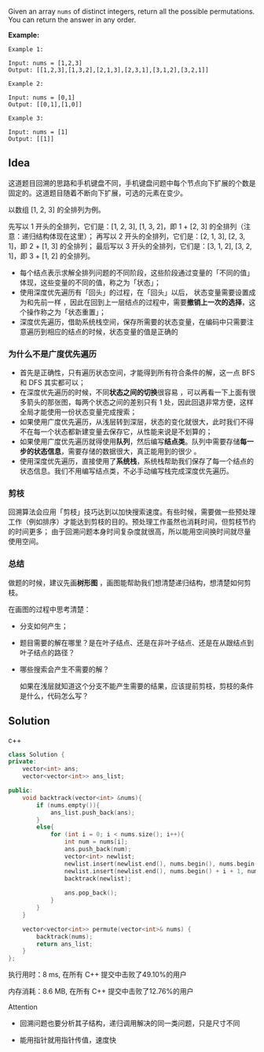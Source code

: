 Given an array `nums` of distinct integers, return all the possible permutations. You can return the answer in any order.



**Example:**

```
Example 1:

Input: nums = [1,2,3]
Output: [[1,2,3],[1,3,2],[2,1,3],[2,3,1],[3,1,2],[3,2,1]]

Example 2:

Input: nums = [0,1]
Output: [[0,1],[1,0]]

Example 3:

Input: nums = [1]
Output: [[1]]
```

## Idea

这道题目回溯的思路和手机键盘不同，手机键盘问题中每个节点向下扩展的个数是固定的。这道题目随着不断向下扩展，可选的元素在变少。

以数组 [1, 2, 3] 的全排列为例。

先写以 1 开头的全排列，它们是：[1, 2, 3], [1, 3, 2]，即 1 + [2, 3] 的全排列（注意：递归结构体现在这里）；
再写以 2 开头的全排列，它们是：[2, 1, 3], [2, 3, 1]，即 2 + [1, 3] 的全排列；
最后写以 3 开头的全排列，它们是：[3, 1, 2], [3, 2, 1]，即 3 + [1, 2] 的全排列。

- 每个结点表示求解全排列问题的不同阶段，这些阶段通过变量的「不同的值」体现，这些变量的不同的值，称之为「状态」；
- 使用深度优先遍历有「回头」的过程，在「回头」以后， 状态变量需要设置成为和先前一样 ，因此在回到上一层结点的过程中，需要**撤销上一次的选择**，这个操作称之为「状态重置」；
- 深度优先遍历，借助系统栈空间，保存所需要的状态变量，在编码中只需要注意遍历到相应的结点的时候，状态变量的值是正确的

### 为什么不是广度优先遍历

- 首先是正确性，只有遍历状态空间，才能得到所有符合条件的解，这一点 BFS 和 DFS 其实都可以；
- 在深度优先遍历的时候，不同**状态之间的切换**很容易 ，可以再看一下上面有很多箭头的那张图，每两个状态之间的差别只有 1 处，因此回退非常方便，这样全局才能使用一份状态变量完成搜索；
- 如果使用广度优先遍历，从浅层转到深层，状态的变化就很大，此时我们不得不在每一个状态都新建变量去保存它，从性能来说是不划算的；
- 如果使用广度优先遍历就得使用**队列**，然后编写**结点类**。队列中需要存储**每一步的状态信息**，需要存储的数据很大，真正能用到的很少 。
- 使用深度优先遍历，直接使用了**系统栈**，系统栈帮助我们保存了每一个结点的状态信息。我们不用编写结点类，不必手动编写栈完成深度优先遍历。

### 剪枝

回溯算法会应用「剪枝」技巧达到以加快搜索速度。有些时候，需要做一些预处理工作（例如排序）才能达到剪枝的目的。预处理工作虽然也消耗时间，但剪枝节约的时间更多；
由于回溯问题本身时间复杂度就很高，所以能用空间换时间就尽量使用空间。

### 总结
做题的时候，建议先画**树形图** ，画图能帮助我们想清楚递归结构，想清楚如何剪枝。

在画图的过程中思考清楚：

- 分支如何产生；

- 题目需要的解在哪里？是在叶子结点、还是在非叶子结点、还是在从跟结点到叶子结点的路径？

- 哪些搜索会产生不需要的解？

  如果在浅层就知道这个分支不能产生需要的结果，应该提前剪枝，剪枝的条件是什么，代码怎么写？

## Solution

c++


```c++
class Solution {
private:
    vector<int> ans;
    vector<vector<int>> ans_list;

public:
    void backtrack(vector<int> &nums){
        if (nums.empty()){
            ans_list.push_back(ans);
        }
        else{
            for (int i = 0; i < nums.size(); i++){
                int num = nums[i];
                ans.push_back(num);
                vector<int> newlist;
                newlist.insert(newlist.end(), nums.begin(), nums.begin() + i);
                newlist.insert(newlist.end(), nums.begin() + i + 1, nums.end());
                backtrack(newlist);
                
                ans.pop_back();
            }
        }
    }

    vector<vector<int>> permute(vector<int>& nums) {
        backtrack(nums);
        return ans_list;
    }
};
```

执行用时：8 ms, 在所有 C++ 提交中击败了49.10%的用户

内存消耗：8.6 MB, 在所有 C++ 提交中击败了12.76%的用户

Attention

- 回溯问题也要分析其子结构，递归调用解决的同一类问题，只是尺寸不同

- 能用指针就用指针传值，速度快
